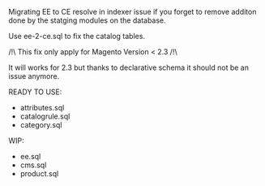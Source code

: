 Migrating EE to CE resolve in indexer issue if you forget to remove additon done by the statging modules on the database.

Use ee-2-ce.sql to fix the catalog tables.

/!\ This fix only apply for Magento Version < 2.3 /!\

It will works for 2.3 but thanks to declarative schema it should not be an issue anymore.

READY TO USE:

- attributes.sql
- catalogrule.sql
- category.sql

WIP:

- ee.sql
- cms.sql
- product.sql
